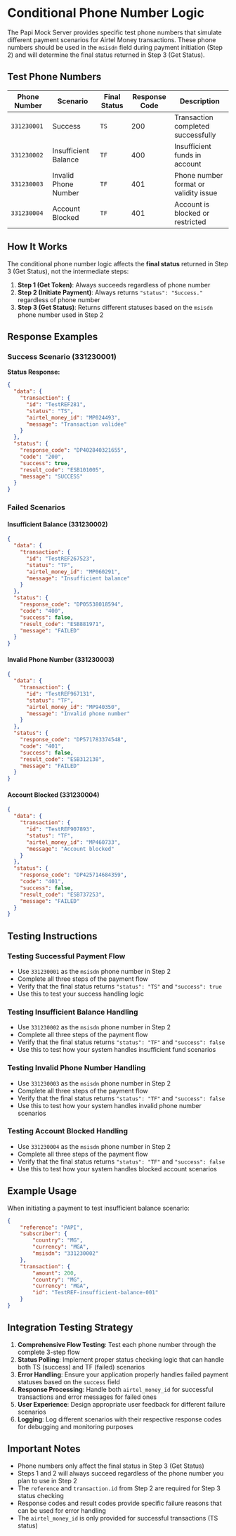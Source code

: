 # Conditional Phone Number Logic

The Papi Mock Server provides specific test phone numbers that simulate different payment scenarios for Airtel Money transactions. These phone numbers should be used in the `msisdn` field during payment initiation (Step 2) and will determine the final status returned in Step 3 (Get Status).

## Test Phone Numbers

| Phone Number | Scenario | Final Status | Response Code | Description |
|--------------|----------|--------------|---------------|-------------|
| `331230001` | Success | `TS` | 200           | Transaction completed successfully |
| `331230002` | Insufficient Balance | `TF` | 400           | Insufficient funds in account |
| `331230003` | Invalid Phone Number | `TF` | 401           | Phone number format or validity issue |
| `331230004` | Account Blocked | `TF` | 401           | Account is blocked or restricted |

## How It Works

The conditional phone number logic affects the **final status** returned in Step 3 (Get Status), not the intermediate steps:

1. **Step 1 (Get Token)**: Always succeeds regardless of phone number
2. **Step 2 (Initiate Payment)**: Always returns `"status": "Success."` regardless of phone number
3. **Step 3 (Get Status)**: Returns different statuses based on the `msisdn` phone number used in Step 2

## Response Examples

### Success Scenario (331230001)

**Status Response:**
```json
{
  "data": {
    "transaction": {
      "id": "TestREF281",
      "status": "TS",
      "airtel_money_id": "MP024493",
      "message": "Transaction validée"
    }
  },
  "status": {
    "response_code": "DP402840321655",
    "code": "200",
    "success": true,
    "result_code": "ESB101005",
    "message": "SUCCESS"
  }
}
```

### Failed Scenarios

#### Insufficient Balance (331230002)
```json
{
  "data": {
    "transaction": {
      "id": "TestREF267523",
      "status": "TF",
      "airtel_money_id": "MP060291",
      "message": "Insufficient balance"
    }
  },
  "status": {
    "response_code": "DP05538018594",
    "code": "400",
    "success": false,
    "result_code": "ESB881971",
    "message": "FAILED"
  }
}
```

#### Invalid Phone Number (331230003)
```json
{
  "data": {
    "transaction": {
      "id": "TestREF967131",
      "status": "TF",
      "airtel_money_id": "MP940350",
      "message": "Invalid phone number"
    }
  },
  "status": {
    "response_code": "DP571783374548",
    "code": "401",
    "success": false,
    "result_code": "ESB312138",
    "message": "FAILED"
  }
}
```

#### Account Blocked (331230004)
```json
{
  "data": {
    "transaction": {
      "id": "TestREF907893",
      "status": "TF",
      "airtel_money_id": "MP460733",
      "message": "Account blocked"
    }
  },
  "status": {
    "response_code": "DP425714684359",
    "code": "401",
    "success": false,
    "result_code": "ESB737253",
    "message": "FAILED"
  }
}
```

## Testing Instructions

### Testing Successful Payment Flow
- Use `331230001` as the `msisdn` phone number in Step 2
- Complete all three steps of the payment flow
- Verify that the final status returns `"status": "TS"` and `"success": true`
- Use this to test your success handling logic

### Testing Insufficient Balance Handling
- Use `331230002` as the `msisdn` phone number in Step 2
- Complete all three steps of the payment flow
- Verify that the final status returns `"status": "TF"` and `"success": false`
- Use this to test how your system handles insufficient fund scenarios

### Testing Invalid Phone Number Handling
- Use `331230003` as the `msisdn` phone number in Step 2
- Complete all three steps of the payment flow
- Verify that the final status returns `"status": "TF"` and `"success": false`
- Use this to test how your system handles invalid phone number scenarios

### Testing Account Blocked Handling
- Use `331230004` as the `msisdn` phone number in Step 2
- Complete all three steps of the payment flow
- Verify that the final status returns `"status": "TF"` and `"success": false`
- Use this to test how your system handles blocked account scenarios

## Example Usage

When initiating a payment to test insufficient balance scenario:

```json
{
    "reference": "PAPI",
    "subscriber": {
        "country": "MG",
        "currency": "MGA",
        "msisdn": "331230002"
    },
    "transaction": {
        "amount": 200,
        "country": "MG",
        "currency": "MGA",
        "id": "TestREF-insufficient-balance-001"
    }
}
```

## Integration Testing Strategy

1. **Comprehensive Flow Testing**: Test each phone number through the complete 3-step flow
2. **Status Polling**: Implement proper status checking logic that can handle both TS (success) and TF (failed) scenarios
3. **Error Handling**: Ensure your application properly handles failed payment statuses based on the `success` field
4. **Response Processing**: Handle both `airtel_money_id` for successful transactions and error messages for failed ones
5. **User Experience**: Design appropriate user feedback for different failure scenarios
6. **Logging**: Log different scenarios with their respective response codes for debugging and monitoring purposes

## Important Notes

- Phone numbers only affect the final status in Step 3 (Get Status)
- Steps 1 and 2 will always succeed regardless of the phone number you plan to use in Step 2
- The `reference` and `transaction.id` from Step 2 are required for Step 3 status checking
- Response codes and result codes provide specific failure reasons that can be used for error handling
- The `airtel_money_id` is only provided for successful transactions (TS status)
